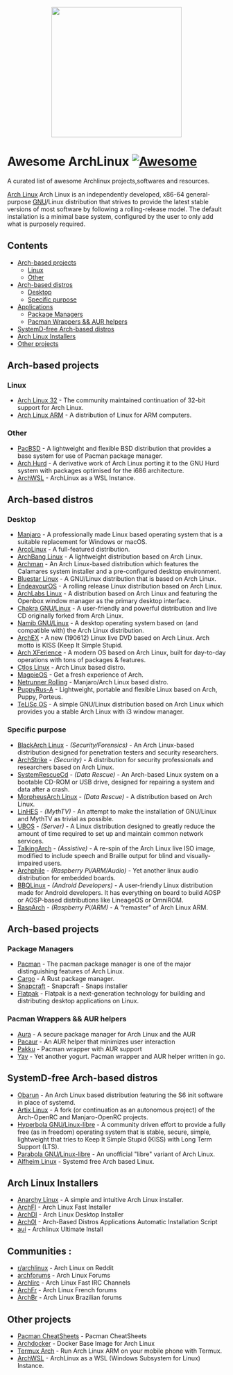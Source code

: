 <p align="center">
  <img  src="https://www.archlinux.org/static/logos/archlinux-logo-dark-1200dpi.b42bd35d5916.png" width="300">
</p>
                                                                                                                          
# Awesome ArchLinux [![Awesome](https://awesome.re/badge-flat.svg)](https://github.com/sindresorhus/awesome)
A curated list of awesome Archlinux projects,softwares and resources.

[Arch Linux](https://www.archlinux.org/) Arch Linux is an independently developed, x86-64 general-purpose [GNU](https://en.wikipedia.org/wiki/GNU)/Linux distribution that strives to provide the latest stable versions of most software by following a rolling-release model. The default installation is a minimal base system, configured by the user to only add what is purposely required.

## Contents

- [Arch-based projects](#arch-based-projects)
  - [Linux](#linux)
  - [Other](#not-linux)
- [Arch-based distros](#arch-based-distros)
  - [Desktop](#desktop)
  - [Specific purpose](#specific-purpose)
- [Applications](#applications)
  - [Package Managers](#package-managers)
  - [Pacman Wrappers && AUR helpers](#pacman-wrappers--aur-helpers)
- [SystemD-free Arch-based distros](#systemd-free-arch-based-distros)
- [Arch Linux Installers](#arch-linux-installers)
- [Other projects](#other-projects)

## Arch-based projects

### Linux

- [Arch Linux 32](https://www.archlinux32.org/) - The community maintained continuation of 32-bit support for Arch Linux.
- [Arch Linux ARM](https://archlinuxarm.org/) - A distribution of Linux for ARM computers.

### Other

- [PacBSD](https://pacbsd.org/) - A lightweight and flexible BSD distribution that provides a base system for use of Pacman package manager.
- [Arch Hurd](https://archhurd.org/) - A derivative work of Arch Linux porting it to the GNU Hurd system with packages optimised for the i686 architecture.
- [ArchWSL](https://git.io/archwsl) - ArchLinux as a WSL Instance.

## Arch-based distros

### Desktop

- [Manjaro](https://manjaro.org/) - A professionally made Linux based operating system that is a suitable replacement for Windows or macOS.
- [ArcoLinux](https://arcolinux.com/) - A full-featured distribution.
- [ArchBang Linux](http://archbang.org/) - A lightweight distribution based on Arch Linux.
- [Archman](http://archman.org/) - An Arch Linux-based distribution which features the Calamares system installer and a pre-configured desktop environment.
- [Bluestar Linux](https://sourceforge.net/projects/bluestarlinux/) - A GNU/Linux distribution that is based on Arch Linux.
- [EndeavourOS](https://endeavouros.com/) - A rolling release Linux distribution based on Arch Linux.
- [ArchLabs Linux](https://archlabslinux.com/) - A distribution based on Arch Linux and featuring the Openbox window manager as the primary desktop interface.
- [Chakra GNU/Linux](https://www.chakralinux.org/) - A user-friendly and powerful distribution and live CD originally forked from Arch Linux.
- [Namib GNU/Linux](https://www.namiblinux.org/) - A desktop operating system based on (and compatible with) the Arch Linux distribution.
- [ArchEX](http://archex.exton.net/) - A new (190612) Linux live DVD based on Arch Linux. Arch motto is KISS (Keep It Simple Stupid.
- [Arch XFerience](https://www.xferience.org/) - A modern OS based on Arch Linux, built for day-to-day operations with tons of packages & features.
- [Ctlos Linux](https://ctlos.github.io/) - Arch Linux based distro.
- [MagpieOS](https://www.magpieos.net/) - Get a fresh experience of Arch.
- [Netrunner Rolling](https://www.netrunner.com/netrunner-rolling-release/) - Manjaro/Arch Linux based distro.
- [PuppyRus-A](https://sourceforge.net/projects/puppyrusa/) - Lightweight, portable and flexible Linux based on Arch, Puppy, Porteus.
- [TeLiSc OS](https://sourceforge.net/projects/telisc-os/) - A simple GNU/Linux distribution based on Arch Linux which provides you a stable Arch Linux with i3 window manager.

### Specific purpose

- [BlackArch Linux](https://blackarch.org/) - _(Security/Forensics)_ - An Arch Linux-based distribution designed for penetration testers and security researchers.
- [ArchStrike](https://archstrike.org/) - _(Security)_ - A distribution for security professionals and researchers based on Arch Linux.
- [SystemRescueCd](http://www.system-rescue-cd.org/) - _(Data Rescue)_ - An Arch-based Linux system on a bootable CD-ROM or USB drive, designed for repairing a system and data after a crash.
- [MorpheusArch Linux](https://sourceforge.net/projects/morpheusarch-lxqt/files/) - _(Data Rescue)_ - A distribution based on Arch Linux. 
- [LinHES](http://www.linhes.org/) - _(MythTV)_ - An attempt to make the installation of GNU/Linux and MythTV as trivial as possible.
- [UBOS](https://ubos.net/) - _(Server)_ - A Linux distribution designed to greatly reduce the amount of time required to set up and maintain common network services.
- [TalkingArch](https://talkingarch.tk/) - _(Assistive)_ - A re-spin of the Arch Linux live ISO image, modified to include speech and Braille output for blind and visually-impaired users.
- [Archphile](https://archphile.org/) - _(Raspberry Pi/ARM/Audio)_ - Yet another linux audio distribution for embedded boards.
- [BBQLinux](http://bbqlinux.org/) - _(Android Developers)_ - A user-friendly Linux distribution made for Android developers.
It has everything on board to build AOSP or AOSP-based distributions like LineageOS or OmniROM.
- [RaspArch](https://sourceforge.net/projects/rasparch/) - _(Raspberry Pi/ARM)_ - A “remaster” of Arch Linux ARM.

## Arch-based projects

### Package Managers

- [Pacman](https://wiki.archlinux.org/index.php/Pacman) - The pacman package manager is one of the major distinguishing features of Arch Linux.
- [Cargo](https://crates.io/) - A Rust package manager.
- [Snapcraft](https://snapcraft.io/) - Snapcraft - Snaps installer
- [Flatpak](https://flatpak.org/) - Flatpak is a next-generation technology for building and distributing desktop applications on Linux.

### Pacman Wrappers && AUR helpers

- [Aura](https://github.com/fosskers/aura) - A secure package manager for Arch Linux and the AUR 
- [Pacaur](https://github.com/E5ten/pacaur/) - An AUR helper that minimizes user interaction
- [Pakku](https://github.com/kitsunyan/pakku) - Pacman wrapper with AUR support
- [Yay](https://github.com/Jguer/yay) - Yet another yogurt. Pacman wrapper and AUR helper written in go.

## SystemD-free Arch-based distros

- [Obarun](https://web.obarun.org/) - An Arch Linux based distribution featuring the S6 init software in place of systemd.
- [Artix Linux](https://artixlinux.org/) - A fork (or continuation as an autonomous project) of the Arch-OpenRC and Manjaro-OpenRC projects.
- [Hyperbola GNU/Linux-libre](https://www.hyperbola.info/) - A community driven effort to provide a fully free (as in freedom) operating system that is stable, secure, simple, lightweight that tries to Keep It Simple Stupid (KISS) with Long Term Support (LTS).
- [Parabola GNU/Linux-libre](https://www.parabola.nu/) - An unofficial "libre" variant of Arch Linux.
- [Alfheim Linux](https://alfheimlinux.wixsite.com/alfheimlinux) - Systemd free Arch based Linux.

## Arch Linux Installers

- [Anarchy Linux](https://www.anarchylinux.org/) - A simple and intuitive Arch Linux installer.
- [ArchFI](https://github.com/MatMoul/archfi) - Arch Linux Fast Installer
- [ArchDI](https://github.com/MatMoul/archdi) - Arch Linux Desktop Installer
- [Arch0I](https://github.com/SofianeHamlaoui/ArchI0) - Arch-Based Distros Applications Automatic Installation Script
- [aui](https://github.com/helmuthdu/aui) - Archlinux Ultimate Install

## Communities : 
- [r/archlinux](https://www.reddit.com/r/archlinux/) - Arch Linux on Reddit
- [archforums](https://bbs.archlinux.org/) - Arch Linux Forums
- [Archlirc](https://wiki.archlinux.org/index.php/Arch_IRC_channels) - Arch Linux Fast IRC Channels
- [ArchFr](https://forums.archlinux.fr/) - Arch Linux French forums
- [ArchBr](https://forum.archlinux-br.org) - Arch Linux Brazilian forums

## Other projects
- [Pacman CheatSheets](https://devhints.io/pacman) - Pacman CheatSheets
- [Archdocker](https://github.com/archlinux/archlinux-docker) - Docker Base Image for Arch Linux 
- [Termux Arch](https://termuxarch.github.io/TermuxArch/) - Run Arch Linux ARM on your mobile phone with Termux.
- [ArchWSL](https://github.com/yuk7/ArchWSL) - ArchLinux as a WSL (Windows Subsystem for Linux) Instance.
